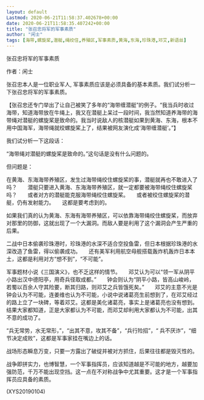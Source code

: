 ```yaml
---
layout: default
Lastmod: 2020-06-21T11:58:37.402678+00:00
date: 2020-06-21T11:58:35.407242+00:00
title: "张召忠将军的军事素质"
author: "闲士"
tags: [海带,螺旋桨,潜艇,绳绞住,养殖区,军事素质,黄海,东海,珍珠港,邓艾,新语丝]
---
```


张召忠将军的军事素质

作者：闲士

张召忠本人是一位职业军人, 军事素质应该是必须具备的基本素质。我们试分析一下张召忠将军的军事素质。

【张召忠还专门举出了让自己被笑了多年的“海带缠潜艇”的例子。“我当兵时收过海带，知道海带放在牛绳上，我又在潜艇上呆过一段时间，我当然知道养海带的海带绳对潜艇的螺旋桨是致命的。我当时说敌人的核潜艇如果到黄海、东海，根本不用中国海军，海带绳就绞螺旋桨上了，结果被网友演化成‘海带缠潜艇’。”】

我们试分析一下这段话：

“海带绳对潜艇的螺旋桨是致命的。”这句话是没有什么问题的。

但问题是：

在黄海、东海海带养殖区，发生过海带绳绞住螺旋桨的事，潜艇就再也不敢进入了吗？　　潜艇只要进入黄海、东海海带养殖区，就一定都要被海带绳绞住螺旋桨吗？　　或者对方的潜艇能克服海带绳绞住螺旋桨。　　或者被绞住螺旋桨的潜艇，仍有发射能力。　　这都是要考虑到的。

如果我们真的认为黄海、东海有海带养殖区，可以依靠海带绳绞住螺旋桨，而放弃对那里的防御，这就出现了一个大漏洞。而敌人要是利用了这个漏洞会产生严重的后果。

二战中日本偷袭珍珠港时，珍珠港的水深不适合空投鱼雷，但日本根据珍珠港的水深改造了鱼雷，得以偷袭成功。　　还有美军利用航空母舰搭载轰炸机轰炸日本本土，这都是利用对方“想不到”，“不可能”。

军事题材小说《三国演义》，也不乏这样的情节。　　邓艾认为可以“领一军从阴平小路出汉中德阳亭，用奇兵径取成都。”　　钟会则认为“阴平小路，皆高山峻岭，若蜀以百余人守其险要，断其归路，则邓艾之兵皆饿死矣。”　　邓艾的主意不光是钟会认为不可能，连姜维也认为不可能，小说中说诸葛亮生前想到了，在邓艾经过的路上立了一块碑，等着邓艾。这都是美化诸葛亮，事实上是诸葛亮也没有想到。　　结果大家都知道，正是大家都认为不可能，而邓艾却利用大家都认为不可能，出其不意的成功了。

“兵无常势，水无常形，”，“出其不意，攻其不备”，“兵行险招”，“ 兵不厌诈”，“细节决定成败”，这都是军事家挂在嘴边上的话。

战场形态瞬息万变，只要一方露出了破绽并被对方抓住，后果往往都是毁灭性的。

战争即拼实力，也博智慧，一个军事指挥员，应该知道越是不可能的地方，越要加强防范，千万不能出现空挡。这一点在不对称战争中尤其重要。这才是一个军事指挥员应具备的素质。

(XYS20190104)

